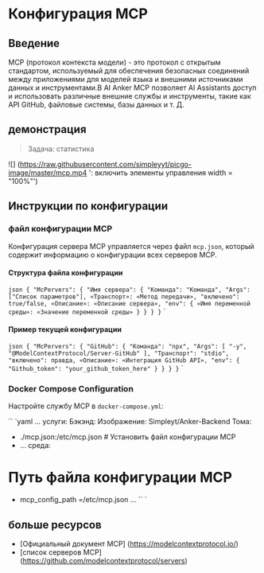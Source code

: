 # Конфигурация MCP

## Введение

MCP (протокол контекста модели) - это протокол с открытым стандартом, используемый для обеспечения безопасных соединений между приложениями для моделей языка и внешними источниками данных и инструментами.В AI Anker MCP позволяет AI Assistants доступ и использовать различные внешние службы и инструменты, такие как API GitHub, файловые системы, базы данных и т. Д.

## демонстрация

> Задача: статистика

![] (https://raw.githubusercontent.com/simpleyyt/picgo-image/master/mcp.mp4 ': включить элементы управления width = "100%"')

## Инструкции по конфигурации

### файл конфигурации MCP

Конфигурация сервера MCP управляется через файл `mcp.json`, который содержит информацию о конфигурации всех серверов MCP.

#### Структура файла конфигурации

`` json
{
"McPervers": {
"Имя сервера": {
"Команда": "Команда",
"Args": ["Список параметров"],
«Транспорт»: «Метод передачи»,
"включено": true/false,
«Описание»: «Описание сервера»,
"env": {
«Имя переменной среды»: «Значение переменной среды»
}
}
}
}
`` `

#### Пример текущей конфигурации

`` json
{
"McPervers": {
"GitHub": {
"Команда": "npx",
"Args": [
"-y",
"@ModelContextProtocol/Server-GitHub"
],
"Транспорт": "stdio",
"включено": правда,
«Описание»: «Интеграция GitHub API»,
"env": {
"Github_token": "your_github_token_here"
}
}
}
}
`` `

### Docker Compose Configuration

Настройте службу MCP в `docker-compose.yml`:

`` `yaml
...
услуги:
Бэкэнд:
Изображение: Simpleyt/Anker-Backend
Тома:
- ./mcp.json:/etc/mcp.json # Установить файл конфигурации MCP
- ...
среда:
# Путь файла конфигурации MCP
- mcp_config_path =/etc/mcp.json
...
`` `

## больше ресурсов

- [Официальный документ MCP] (https://modelcontextprotocol.io/)
- [список серверов MCP] (https://github.com/modelcontextprotocol/servers)